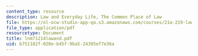 ```yaml
---
content_type: resource
description: Law and Everyday Life, The Common Place of Law
file: https://ol-ocw-studio-app-qa.s3.amazonaws.com/courses/21a-219-law-and-society-spring-2003/b751182f020eb45f9ba524395ef7e36a_lnm71214lawand.pdf
file_type: application/pdf
resourcetype: Document
title: lnm71214lawand.pdf
uid: b751182f-020e-b45f-9ba5-24395ef7e36a
---
```


